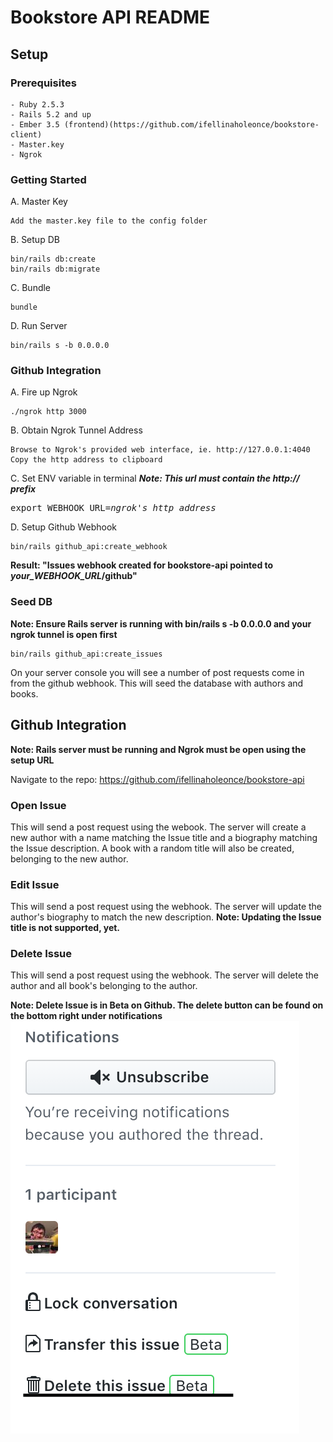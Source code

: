 # Bookstore API README

## Setup

### Prerequisites

```
- Ruby 2.5.3
- Rails 5.2 and up
- Ember 3.5 (frontend)(https://github.com/ifellinaholeonce/bookstore-client)
- Master.key
- Ngrok
```

### Getting Started
A. Master Key
```
Add the master.key file to the config folder
```

B. Setup DB
```
bin/rails db:create
bin/rails db:migrate
```

C. Bundle
```
bundle
```

D. Run Server
```
bin/rails s -b 0.0.0.0
```

### Github Integration

A. Fire up Ngrok
```
./ngrok http 3000
```

B. Obtain Ngrok Tunnel Address
```
Browse to Ngrok's provided web interface, ie. http://127.0.0.1:4040
Copy the http address to clipboard
```

C. Set ENV variable in terminal
**_Note: This url must contain the http:// prefix_**
<pre>
export WEBHOOK_URL=<i>ngrok's http address</i>
</pre>

D. Setup Github Webhook
```
bin/rails github_api:create_webhook
```
**Result: "Issues webhook created for bookstore-api pointed to <i>your_WEBHOOK_URL</i>/github"**

### Seed DB
**Note: Ensure Rails server is running with bin/rails s -b 0.0.0.0 and your ngrok tunnel is open first**

```
bin/rails github_api:create_issues
```

On your server console you will see a number of post requests come in from the github webhook. This will seed the database with authors and books.

## Github Integration
**Note: Rails server must be running and Ngrok must be open using the setup URL**

Navigate to the repo: https://github.com/ifellinaholeonce/bookstore-api

### Open Issue
This will send a post request using the webook. The server will create a new author with a name matching the Issue title and a biography matching the Issue description. A book with a random title will also be created, belonging to the new author.

### Edit Issue
This will send a post request using the webhook. The server will update the author's biography to match the new description.
**Note: Updating the Issue title is not supported, yet.**

### Delete Issue
This will send a post request using the webhook. The server will delete the author and all book's belonging to the author.

**Note: Delete Issue is in Beta on Github. The delete button can be found on the bottom right under notifications**
![alt text][delete]

[delete]: https://github.com/ifellinaholeonce/bookstore-api/blob/master/docs/delete.png "Delete"